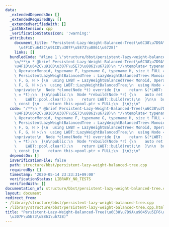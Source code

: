 ```yaml
---
data:
  _extendedDependsOn: []
  _extendedRequiredBy: []
  _extendedVerifiedWith: []
  _pathExtension: cpp
  _verificationStatusIcon: ':warning:'
  attributes:
    document_title: "Persistent-Lazy-Weight-Balanced-Tree(\u6C38\u7D9A\u9045\u5EF6\
      \u4F1D\u642C\u91CD\u307F\u5E73\u8861\u6728)"
    links: []
  bundledCode: "#line 1 \"structure/bbst/persistent-lazy-weight-balanced-tree.cpp\"\
    \n/**\n * @brief Persistent-Lazy-Weight-Balanced-Tree(\u6C38\u7D9A\u9045\u5EF6\
    \u4F1D\u642C\u91CD\u307F\u5E73\u8861\u6728)\n */\ntemplate< typename Monoid, typename\
    \ OperatorMonoid, typename F, typename G, typename H, size_t FULL = 1000 >\nstruct\
    \ PersistentLazyWeightBalancedTree : LazyWeightBalancedTree< Monoid, OperatorMonoid,\
    \ F, G, H > {\n  using LWBT = LazyWeightBalancedTree< Monoid, OperatorMonoid,\
    \ F, G, H >;\n  using LWBT::LazyWeightBalancedTree;\n  using Node = typename LWBT::Node;\n\
    \nprivate:\n  Node *clone(Node *t) override {\n    return &(*LWBT::pool.alloc()\
    \ = *t);\n  }\n\npublic:\n  Node *rebuild(Node *r) {\n    auto ret = LWBT::dump(r);\n\
    \    LWBT::pool.clear();\n    return LWBT::build(ret);\n  }\n\n  bool almost_full()\
    \ const {\n    return this->pool.ptr < FULL;\n  }\n};\n"
  code: "/**\n * @brief Persistent-Lazy-Weight-Balanced-Tree(\u6C38\u7D9A\u9045\u5EF6\
    \u4F1D\u642C\u91CD\u307F\u5E73\u8861\u6728)\n */\ntemplate< typename Monoid, typename\
    \ OperatorMonoid, typename F, typename G, typename H, size_t FULL = 1000 >\nstruct\
    \ PersistentLazyWeightBalancedTree : LazyWeightBalancedTree< Monoid, OperatorMonoid,\
    \ F, G, H > {\n  using LWBT = LazyWeightBalancedTree< Monoid, OperatorMonoid,\
    \ F, G, H >;\n  using LWBT::LazyWeightBalancedTree;\n  using Node = typename LWBT::Node;\n\
    \nprivate:\n  Node *clone(Node *t) override {\n    return &(*LWBT::pool.alloc()\
    \ = *t);\n  }\n\npublic:\n  Node *rebuild(Node *r) {\n    auto ret = LWBT::dump(r);\n\
    \    LWBT::pool.clear();\n    return LWBT::build(ret);\n  }\n\n  bool almost_full()\
    \ const {\n    return this->pool.ptr < FULL;\n  }\n};\n"
  dependsOn: []
  isVerificationFile: false
  path: structure/bbst/persistent-lazy-weight-balanced-tree.cpp
  requiredBy: []
  timestamp: '2020-05-14 23:23:31+09:00'
  verificationStatus: LIBRARY_NO_TESTS
  verifiedWith: []
documentation_of: structure/bbst/persistent-lazy-weight-balanced-tree.cpp
layout: document
redirect_from:
- /library/structure/bbst/persistent-lazy-weight-balanced-tree.cpp
- /library/structure/bbst/persistent-lazy-weight-balanced-tree.cpp.html
title: "Persistent-Lazy-Weight-Balanced-Tree(\u6C38\u7D9A\u9045\u5EF6\u4F1D\u642C\u91CD\
  \u307F\u5E73\u8861\u6728)"
---
```

